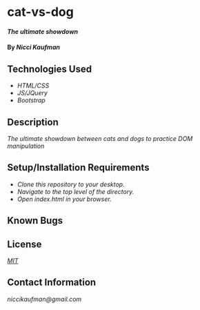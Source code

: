 # cat-vs-dog

#### _The ultimate showdown_

#### By _**Nicci Kaufman**_

## Technologies Used

* _HTML/CSS_
* _JS/JQuery_
* _Bootstrap_

## Description

_The ultimate showdown between cats and dogs to practice DOM manipulation_

## Setup/Installation Requirements

* _Clone this repository to your desktop._
* _Navigate to the top level of the directory._
* _Open index.html in your browser._


## Known Bugs

## License

_[MIT](https://en.wikipedia.org/wiki/MIT_License)_

## Contact Information

_niccikaufman@gmail.com_
